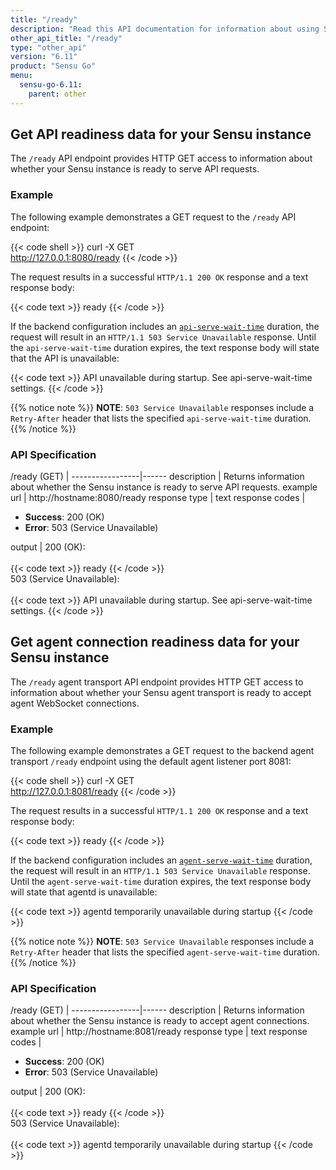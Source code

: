 ```yaml
---
title: "/ready"
description: "Read this API documentation for information about using Sensu's /ready API endpoints to learn whether the Sensu instance is ready to serve API requests."
other_api_title: "/ready"
type: "other_api"
version: "6.11"
product: "Sensu Go"
menu:
  sensu-go-6.11:
    parent: other
---
```


## Get API readiness data for your Sensu instance

The `/ready` API endpoint provides HTTP GET access to information about whether your Sensu instance is ready to serve API requests.

### Example

The following example demonstrates a GET request to the `/ready` API endpoint:

{{< code shell >}}
curl -X GET \
http://127.0.0.1:8080/ready
{{< /code >}}

The request results in a successful `HTTP/1.1 200 OK` response and a text response body:

{{< code text >}}
ready
{{< /code >}}

If the backend configuration includes an [`api-serve-wait-time`][2] duration, the request will result in an `HTTP/1.1 503 Service Unavailable` response.
Until the `api-serve-wait-time` duration expires, the text response body will state that the API is unavailable:

{{< code text >}}
API unavailable during startup.
See api-serve-wait-time settings.
{{< /code >}}

{{% notice note %}}
**NOTE**: `503 Service Unavailable` responses include a `Retry-After` header that lists the specified `api-serve-wait-time` duration.
{{% /notice %}}

### API Specification

/ready (GET)    | 
-----------------|------
description      | Returns information about whether the Sensu instance is ready to serve API requests.
example url      | http://hostname:8080/ready
response type    | text
response codes   | <ul><li>**Success**: 200 (OK)</li><li>**Error**: 503 (Service Unavailable)</li></ul>
output           | 200 (OK):<br><br>{{< code text >}}
ready
{{< /code >}}<br>503 (Service Unavailable):<br><br>{{< code text >}}
API unavailable during startup.
See api-serve-wait-time settings.
{{< /code >}}

## Get agent connection readiness data for your Sensu instance

The `/ready` agent transport API endpoint provides HTTP GET access to information about whether your Sensu agent transport is ready to accept agent WebSocket connections.

### Example

The following example demonstrates a GET request to the backend agent transport `/ready` endpoint using the default agent listener port 8081:

{{< code shell >}}
curl -X GET \
http://127.0.0.1:8081/ready
{{< /code >}}

The request results in a successful `HTTP/1.1 200 OK` response and a text response body:

{{< code text >}}
ready
{{< /code >}}

If the backend configuration includes an [`agent-serve-wait-time`][2] duration, the request will result in an `HTTP/1.1 503 Service Unavailable` response.
Until the `agent-serve-wait-time` duration expires, the text response body will state that agentd is unavailable:

{{< code text >}}
agentd temporarily unavailable during startup
{{< /code >}}

{{% notice note %}}
**NOTE**: `503 Service Unavailable` responses include a `Retry-After` header that lists the specified `agent-serve-wait-time` duration.
{{% /notice %}}

### API Specification

/ready (GET)    | 
-----------------|------
description      | Returns information about whether the Sensu instance is ready to accept agent connections.
example url      | http://hostname:8081/ready
response type    | text
response codes   | <ul><li>**Success**: 200 (OK)</li><li>**Error**: 503 (Service Unavailable)</li></ul>
output           | 200 (OK):<br><br>{{< code text >}}
ready
{{< /code >}}<br>503 (Service Unavailable):<br><br>{{< code text >}}
agentd temporarily unavailable during startup
{{< /code >}}


[1]: ../../../observability-pipeline/observe-schedule/backend/#api-serve-wait-time
[2]: ../../../observability-pipeline/observe-schedule/backend/#agent-serve-wait-time
